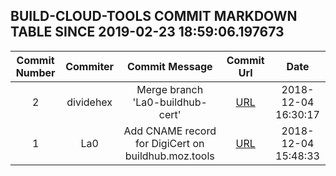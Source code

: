 ## BUILD-CLOUD-TOOLS COMMIT MARKDOWN TABLE SINCE 2019-02-23 18:59:06.197673

| Commit Number | Commiter | Commit Message | Commit Url | Date | 
|:---:|:----:|:----------------------------------:|:------:|:----:| 
|2|dividehex|Merge branch 'La0-buildhub-cert'|[URL](https://github.com/mozilla-releng/build-cloud-tools/commit/3962e62c72251ae9fc531bdb5b14ba40243a5b70)|2018-12-04 16:30:17
|1|La0|Add CNAME record for DigiCert on buildhub.moz.tools|[URL](https://github.com/mozilla-releng/build-cloud-tools/commit/7fe44bf80d48b949c4d65c7642e3e4b69780af84)|2018-12-04 15:48:33


